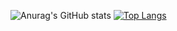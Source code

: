![Anurag's GitHub stats](https://github-readme-stats.vercel.app/api?username=Nypec&show_icons=true&theme=great-gatsby)
[![Top Langs](https://github-readme-stats.vercel.app/api/top-langs/?username=Nypec&layout=compact&theme=THEME_NAME)](https://github.com/anuraghazra/github-readme-stats)
